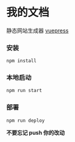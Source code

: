 # 我的文档


静态网站生成器 [vuepress](https://www.vuepress.cn/)

### 安装
```bash
npm install
```

### 本地启动
```bash
npm run start
```

### 部署
```bash
npm run deploy
```

**不要忘记 push 你的改动**